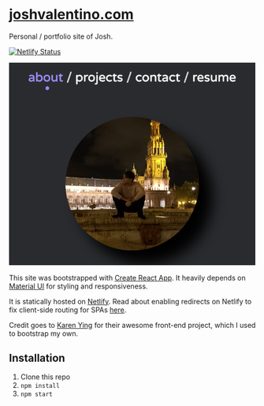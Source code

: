 # [joshvalentino.com](https://joshvalentino.com)

Personal / portfolio site of Josh.

[![Netlify Status](https://api.netlify.com/api/v1/badges/4a97bf5c-a702-4b54-b193-b4e7ccdcc4f6/deploy-status)](https://app.netlify.com/sites/joshvalentinocom/deploys)

<img src="./public/preview.png" width="500px">

This site was bootstrapped with [Create React App](https://github.com/facebook/create-react-app). It heavily depends on [Material UI](https://material-ui.com/) for styling and responsiveness.

It is statically hosted on [Netlify](http://netlify.com/). Read about enabling redirects on Netlify to fix client-side routing for SPAs [here](https://www.blog.karenying.com/posts/404-react-page-not-found).

Credit goes to [Karen Ying](https://github.com/karenying) for their awesome front-end project, which I used to bootstrap my own.

## Installation

1. Clone this repo
2. `npm install`
3. `npm start`
